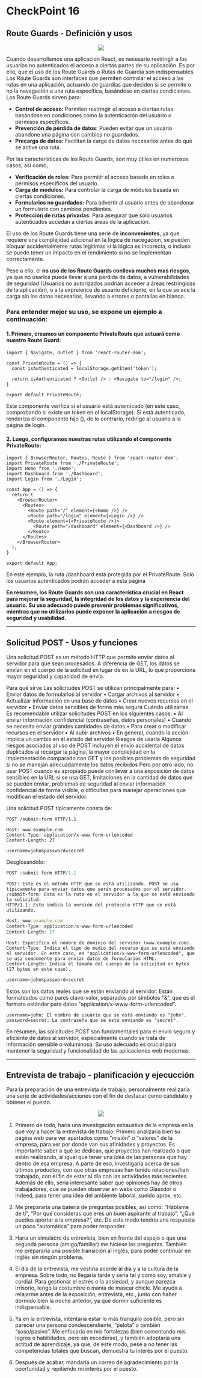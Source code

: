 # CheckPoint 16 

## Route Guards - Definición y usos

<p align="center">
  <img src="images/figure_11.png">
</p>

Cuando desarrollamos una aplicacion React, es necesario restringir a los usuarios no autenticados el acceso a ciertas partes de su aplicación. Es por ello, que el uso de los Route Guards o Rutas de Guardia son indispensables. Los Route Guards son interfaces que permiten controlar el acceso a las rutas en una aplicación, actuando de guardias que deciden si se permite o no la navegación a una ruta específica, basándose en ciertas condiciones.
Los Route Guards sirven para:<br/>
- **Control de acceso:** Permiten restringir el acceso a ciertas rutas basándose en condiciones como la autenticación del usuario o permisos específicos.
- **Prevención de pérdida de datos:** Pueden evitar que un usuario abandone una página con cambios no guardados.
- **Precarga de datos:** Facilitan la carga de datos necesarios antes de que se active una ruta.

Por las características de los Route Guards, son muy útiles en numerosos casos, asi como;<br/>
- **Verificación de roles:** Para permitir el acceso basado en roles o permisos específicos del usuario.
- **Carga de módulos:** Para controlar la carga de módulos basada en ciertas condiciones.
- **Formularios no guardados:** Para advertir al usuario antes de abandonar un formulario con cambios pendientes.
- **Protección de rutas privadas:** Para asegurar que solo usuarios autenticados accedan a ciertas áreas de la aplicación.


El uso de los Route Guards tiene una serie de **inconvenientes**, ya que requiere una complejidad adicional en la lógica de nacegacion, se pueden bloquar accidentalmente rutas legitimas si la lógica es incorecta, o incluso se puede tener un impacto en el rendimiento si no se implementan correctamente.<br/>

Pese a ello, el **no uso de los Route Guards conlleva muchos mas riesgos**, ya que no usarlos puede llevar a una perdida de datos, a vulnerabilidades de seguridad (Usuarios no autorizados podrían acceder a áreas restringidas de la aplicación), o a la expreience de usuario deficiente, en la que se ace la carga sin los datos necesarios, llevando a errores o pantallas en blanco.<br/>

### Para entender mejor su uso, se expone un ejemplo a continuación:

#### 1.  Primero, creamos un componente PrivateRoute que actuará como nuestro Route Guard:

```JSX
import { Navigate, Outlet } from 'react-router-dom';

const PrivateRoute = () => {
  const isAuthenticated = localStorage.getItem('token');
  
  return isAuthenticated ? <Outlet /> : <Navigate to="/login" />;
}

export default PrivateRoute;
```
 Este componente verifica si el usuario está autenticado (en este caso, comprobando si existe un token en el localStorage). Si está autenticado, renderiza el componente hijo (<Outlet />), de lo contrario, redirige al usuario a la página de login. 

#### 2.  Luego, configuramos nuestras rutas utilizando el componente PrivateRoute: 
```JSX
import { BrowserRouter, Routes, Route } from 'react-router-dom';
import PrivateRoute from './PrivateRoute';
import Home from './Home';
import Dashboard from './Dashboard';
import Login from './Login';

const App = () => {
  return (
    <BrowserRouter>
      <Routes>
        <Route path="/" element={<Home />} />
        <Route path="/login" element={<Login />} />
        <Route element={<PrivateRoute />}>
          <Route path="/dashboard" element={<Dashboard />} />
        </Route>
      </Routes>
    </BrowserRouter>
  );
}

export default App;
```
En este ejemplo, la ruta /dashboard está protegida por el PrivateRoute. Solo los usuarios autenticados podrán acceder a esta página


**En resumen, los Route Guards son una característica crucial en React para mejorar la seguridad, la integridad de los datos y la experiencia del usuario. Su uso adecuado puede prevenir problemas significativos, mientras que no utilizarlos puede exponer la aplicación a riesgos de seguridad y usabilidad.**

--- 

## Solicitud POST - Usos y funciones
Una solicitud POST es un método HTTP que permite enviar datos al servidor para que sean procesados. A diferencia de GET, los datos se envían en el cuerpo de la solicitud en lugar de en la URL, lo que proporciona mayor seguridad y capacidad de envío. 

Para qué sirve
Las solicitudes POST se utilizan principalmente para: 
•	Enviar datos de formularios al servidor
•	Cargar archivos al servidor
•	Actualizar información en una base de datos
•	Crear nuevos recursos en el servidor
•	Enviar datos sensibles de forma más segura
Cuándo utilizarlas
Es recomendable utilizar solicitudes POST en los siguientes casos: 
•	Al enviar información confidencial (contraseñas, datos personales)
•	Cuando se necesita enviar grandes cantidades de datos
•	Para crear o modificar recursos en el servidor
•	Al subir archivos
•	En general, cuando la acción implica un cambio en el estado del servidor
Riesgos de usarla
Algunos riesgos asociados al uso de POST incluyen el envío accidental de datos duplicados al recargar la página, la mayor complejidad en la implementación comparado con GET y los posibles problemas de seguridad si no se manejan adecuadamente los datos recibidos
Pero por otro lado, no usar POST cuando es apropiado puede conllevar  a una exposición de datos sensibles en la URL si se usa GET, limitaciones en la cantidad de datos que se pueden enviar, problemas de seguridad al enviar información confidencial de forma visible, o dificultad para manejar operaciones que modifican el estado del servidor.

Una solicitud POST típicamente consta de:
```javasccipt
POST /submit-form HTTP/1.1

Host: www.example.com
Content-Type: application/x-www-form-urlencoded
Content-Length: 27

username=john&password=secret
```
Desglosandolo:
```javascript
POST /submit-form HTTP/1.1
```

    POST: Este es el método HTTP que se está utilizando. POST se usa típicamente para enviar datos que serán procesados por el servidor.
    /submit-form: Esta es la ruta en el servidor a la que se está enviando la solicitud.
    HTTP/1.1: Esto indica la versión del protocolo HTTP que se está utilizando.

```javascript
Host: www.example.com
Content-Type: application/x-www-form-urlencoded
Content-Length: 27
```

    Host: Especifica el nombre de dominio del servidor (www.example.com).
    Content-Type: Indica el tipo de medio del recurso que se está enviando al servidor. En este caso, es "application/x-www-form-urlencoded", que se usa comúnmente para enviar datos de formularios HTML.
    Content-Length: Indica el tamaño del cuerpo de la solicitud en bytes (27 bytes en este caso).

```javascript
username=john&password=secret

```
Estos son los datos reales que se están enviando al servidor. Están formateados como pares clave-valor, separados por símbolos "&", que es el formato estándar para datos "application/x-www-form-urlencoded".

    username=john: El nombre de usuario que se está enviando es "john".
    password=secret: La contraseña que se está enviando es "secret".


En resumen, las solicitudes POST son fundamentales para el envío seguro y eficiente de datos al servidor, especialmente cuando se trata de información sensible o voluminosa. Su uso adecuado es crucial para mantener la seguridad y funcionalidad de las aplicaciones web modernas.

---

## Entrevista de trabajo - planificación y ejecucción

Para la preparación de una entrevista de trabajo, personalmente realizaría una serie de actividades/acciones con el fin de destacar como candidato y obtener el puesto.

<p align="center">
  <img src="images/figure_12.png">
</p>

1.	Primero de todo, haría una investigación exhaustiva de la empresa en la que voy a hacer la entrevista de trabajo. Primero analizaría bien su página web para ver apartados como “misión” o “valores” de la empresa, para ver por donde van sus afinidades y proyectos. Es importante saber a qué se dedican, que proyectos han realizado o que están realizando, al igual que tener una idea de las personas que hay dentro de esa empresa. A parte de eso, investigaría acerca de sus últimos productos, con que otras empresas han tenido relaciones/han trabajado, con el fin de estar al día con las actividades mas recientes. Además de ello, seria interesante saber que opiniones hay de otros trabajadores, que se pueden observar en webs como Glassdor o Indeed, para tener una idea del ambiente laboral, sueldo aprox, etc.

2.	Me prepararía una batería de preguntas posibles, así como: “Háblame de ti”, “Por qué consideras que eres un buen aspirante al trabajo”, “¿Qué puedes aportar a la empresa?”, etc. De este modo tendría una respuesta un poco “automática” para poder responder.

3.	Haría un simulacro de entrevista, bien en frente del espejo o que una segunda persona (amigo/familiar) me hiciese las preguntas. También me prepararía una posible transición al inglés, para poder continuar en inglés sin ningún problema.

4.	El día de la entrevista, me vestiría acorde al día y a la cultura de la empresa. Sobre todo, no llegaría tarde y seria tal y como soy, amable y cordial. Para gestionar el estrés o la ansiedad, y aunque parezca irrisorio, tengo la costumbre o manía de mascar chicle. Me ayuda a relajarme antes de la exposición, entrevista, etc., junto con haber dormido bien la noche anterior, ya que dormir suficiente es indispensable.

5.	Ya en la entrevista, intentaría estar lo más tranquilo posible, pero sin parecer una persona condescendiente, “pelota” o también “soso/pasivo”. Me enfocaría en mis fortalezas (bien comentando mis logros o habilidades, pero sin excederse), y también adoptaría una actitud de aprendizaje, ya que, de este modo, pese a no tener las competencias totales que buscan, demuestra tu interés por el puesto.

6.	Después de acabar, mandaría un correo de agradecimiento por la oportunidad y repitiendo mi interés por el puesto.
